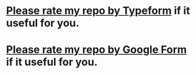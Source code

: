 # [Please rate my repo by Typeform](https://bp6r5yjfmu5.typeform.com/to/D9LQYbL5) if it useful for you.
# [Please rate my repo by Google Form](https://docs.google.com/forms/d/e/1FAIpQLSct_kRYvonaTc2JvI5X6oPb6M8lG1ivLJZ_vLxEDvMx42p89A/viewform?usp=sf_link) if it useful for you.